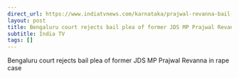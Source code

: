 ```yaml
---
direct_url: https://www.indiatvnews.com/karnataka/prajwal-revanna-bail-plea-rejected-by-bengaluru-court-rape-sexual-harassment-case-latest-updates-2024-06-26-938913
layout: post
title: Bengaluru court rejects bail plea of former JDS MP Prajwal Revanna in rape case
subtitle: India TV
tags: []
---
```


Bengaluru court rejects bail plea of former JDS MP Prajwal Revanna in rape case
